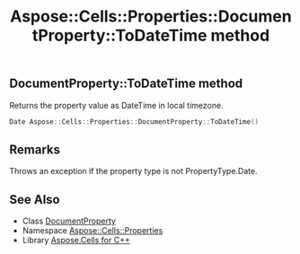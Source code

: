 ﻿---
title: Aspose::Cells::Properties::DocumentProperty::ToDateTime method
linktitle: ToDateTime
second_title: Aspose.Cells for C++ API Reference
description: 'Aspose::Cells::Properties::DocumentProperty::ToDateTime method. Returns the property value as DateTime in local timezone in C++.'
type: docs
weight: 1600
url: /cpp/aspose.cells.properties/documentproperty/todatetime/
---
## DocumentProperty::ToDateTime method


Returns the property value as DateTime in local timezone.

```cpp
Date Aspose::Cells::Properties::DocumentProperty::ToDateTime()
```

## Remarks


Throws an exception if the property type is not PropertyType.Date.
## See Also

* Class [DocumentProperty](../)
* Namespace [Aspose::Cells::Properties](../../)
* Library [Aspose.Cells for C++](../../../)
